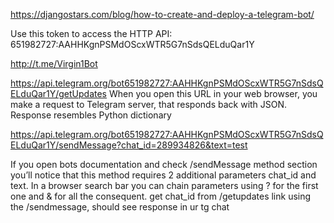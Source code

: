 https://djangostars.com/blog/how-to-create-and-deploy-a-telegram-bot/

Use this token to access the HTTP API:
651982727:AAHHKgnPSMdOScxWTR5G7nSdsQELduQar1Y

http://t.me/Virgin1Bot

https://api.telegram.org/bot651982727:AAHHKgnPSMdOScxWTR5G7nSdsQELduQar1Y/getUpdates
When you open this URL in your web browser, you make a request to Telegram server, that responds back with JSON. Response resembles Python dictionary

https://api.telegram.org/bot651982727:AAHHKgnPSMdOScxWTR5G7nSdsQELduQar1Y/sendMessage?chat_id=289934826&text=test

If you open bots documentation and check /sendMessage method section you’ll notice that this method requires 2 additional parameters chat_id and text. In a browser search bar you can chain parameters using ? for the first one and & for all the consequent.
	get chat_id from /getupdates link
	using the /sendmessage, should see response in ur tg chat


